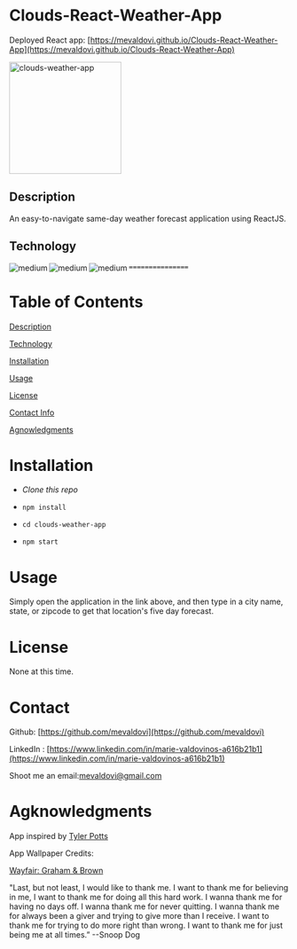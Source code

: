 # Clouds-React-Weather-App

Deployed React app: [https://mevaldovi.github.io/Clouds-React-Weather-App](https://mevaldovi.github.io/Clouds-React-Weather-App)


<img width="202" alt="clouds-weather-app" src="https://user-images.githubusercontent.com/83307023/139149229-33c2821f-df48-437b-8c43-6c57b2345aa8.PNG">



## Description
An easy-to-navigate same-day weather forecast application using ReactJS.
## Technology 
[<img align="left" alt="medium" src="https://img.shields.io/badge/HTML5-E34F26?style=for-the-badge&logo=html5&logoColor=white" />](https://html.com/document)
[<img align="left" alt="medium" src="https://img.shields.io/badge/CSS3-1572B6?style=for-the-badge&logo=css3&logoColor=white" />](https://devdocs.io/css)
[<img align="left" alt="medium" src="https://img.shields.io/badge/React-20232A?style=for-the-badge&logo=react&logoColor=61DAFB" />](https://reactjs.org/docs/getting-started.html)

`===============`

# Table of Contents
[Description](https://github.com/mevaldovi/Clouds-React-Weather-App#Description)

[Technology](https://github.com/mevaldovi/Clouds-React-Weather-App#Technology)

[Installation](https://github.com/mevaldovi/Clouds-React-Weather-App#Installation)


[Usage](https://github.com/mevaldovi/Clouds-React-Weather-App#Usage)


[License](https://github.com/mevaldovi/Clouds-React-Weather-App#License)


[Contact Info](https://github.com/mevaldovi/Clouds-React-Weather-App#Contact)


[Agnowledgments](https://github.com/mevaldovi/Clouds-React-Weather-App#Agknowledgments)

# Installation


- _Clone this repo_

- `npm install`

- `cd clouds-weather-app`

- `npm start`
 

# Usage
Simply open the application in the link above, and then type in a city name, state, or zipcode to get that location's five day forecast. 
# License
None at this time.
# Contact
Github: [https://github.com/mevaldovi](https://github.com/mevaldovi)

LinkedIn : [https://www.linkedin.com/in/marie-valdovinos-a616b21b1](https://www.linkedin.com/in/marie-valdovinos-a616b21b1)


Shoot me an email:[mevaldovi@gmail.com](mailto:mevaldovi@gmail.com)
# Agknowledgments

App inspired by [Tyler Potts](https://github.com/TylerPottsDev/weather-react)

App Wallpaper Credits: 

[Wayfair: Graham & Brown](https://www.wayfair.com/Graham-and-Brown--Cloud-9-33-x-20.5-Wallpaper-Roll-51058-L6161-K~GAB2496.html?refid=GX51112292700-GAB2496&device=c&ptid=18283950120&network=g&targetid=pla-18283950120&channel=GooglePLA&ireid=137753768&fdid=1817&gclid=Cj0KCQjw8eOLBhC1ARIsAOzx5cEOjEiDDZKAhddOwXKqkyDg20XSMxsn6da50RQiCOpNh-vJmK4Vnl8aAowYEALw_wcB)

"Last, but not least, I would like to thank me. I want to thank me for believing in me, I want to thank me for doing all this hard work. I wanna thank me for having no days off. I wanna thank me for never quitting. I wanna thank me for always been a giver and trying to give more than I receive. I want to thank me for trying to do more right than wrong. I want to thank me for just being me at all times.” --Snoop Dog
